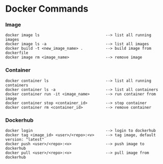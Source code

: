 # Docker Commands

### Image 
    docker image ls                             --> list all running images
    docker image ls -a                          --> list all images    
    docker build -t <new_image_name> .          --> build image from dockerfile
    docker image rm <image_name>                --> remove image

### Container 
    docker container ls                         --> list all running containers
    docker container ls -a                      --> list all containers
    docker container run -it <image_name>       --> run container from image
    docker container stop <container_id>        --> stop container
    docker container rm <container_id>          --> remove container

### Dockerhub
    docker login                                --> login to dockerhub
    docker tag <image_id> <user>/<repo>:<v>     --> tag image, default version: "latest"
    docker push <user>/<repo>:<v>               --> push image to dockerhub
    docker pull <user>/<repo>:<v>               --> pull image from dockerhub